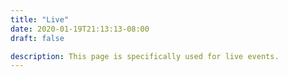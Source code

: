 ```yaml
---
title: "Live"
date: 2020-01-19T21:13:13-08:00
draft: false

description: This page is specifically used for live events.
---
```


